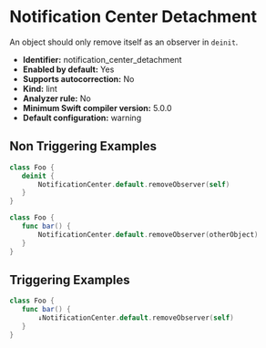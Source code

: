 # Notification Center Detachment

An object should only remove itself as an observer in `deinit`.

* **Identifier:** notification_center_detachment
* **Enabled by default:** Yes
* **Supports autocorrection:** No
* **Kind:** lint
* **Analyzer rule:** No
* **Minimum Swift compiler version:** 5.0.0
* **Default configuration:** warning

## Non Triggering Examples

```swift
class Foo {
   deinit {
       NotificationCenter.default.removeObserver(self)
   }
}
```

```swift
class Foo {
   func bar() {
       NotificationCenter.default.removeObserver(otherObject)
   }
}
```

## Triggering Examples

```swift
class Foo {
   func bar() {
       ↓NotificationCenter.default.removeObserver(self)
   }
}
```
